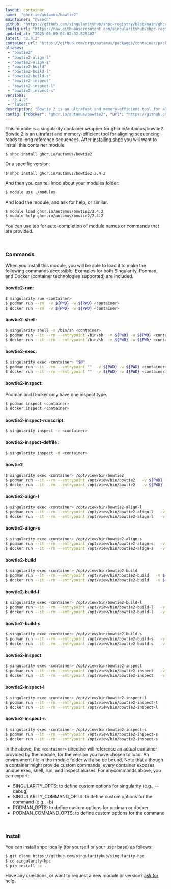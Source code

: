 ```yaml
---
layout: container
name:  "ghcr.io/autamus/bowtie2"
maintainer: "@vsoch"
github: "https://github.com/singularityhub/shpc-registry/blob/main/ghcr.io/autamus/bowtie2/container.yaml"
config_url: "https://raw.githubusercontent.com/singularityhub/shpc-registry/main/ghcr.io/autamus/bowtie2/container.yaml"
updated_at: "2025-05-09 04:02:32.825402"
latest: "2.4.2"
container_url: "https://github.com/orgs/autamus/packages/container/package/bowtie2"
aliases:
 - "bowtie2"
 - "bowtie2-align-l"
 - "bowtie2-align-s"
 - "bowtie2-build"
 - "bowtie2-build-l"
 - "bowtie2-build-s"
 - "bowtie2-inspect"
 - "bowtie2-inspect-l"
 - "bowtie2-inspect-s"
versions:
 - "2.4.2"
 - "latest"
description: "Bowtie 2 is an ultrafast and memory-efficient tool for aligning sequencing reads to long reference sequences."
config: {"docker": "ghcr.io/autamus/bowtie2", "url": "https://github.com/orgs/autamus/packages/container/package/bowtie2", "maintainer": "@vsoch", "description": "Bowtie 2 is an ultrafast and memory-efficient tool for aligning sequencing reads to long reference sequences.", "latest": {"2.4.2": "sha256:edf4727dcdcd056dcad3f779cb368634c5f474a83b697c510c6f1dd40c44e4da"}, "tags": {"2.4.2": "sha256:edf4727dcdcd056dcad3f779cb368634c5f474a83b697c510c6f1dd40c44e4da", "latest": "sha256:edf4727dcdcd056dcad3f779cb368634c5f474a83b697c510c6f1dd40c44e4da"}, "aliases": {"bowtie2": "/opt/view/bin/bowtie2", "bowtie2-align-l": "/opt/view/bin/bowtie2-align-l", "bowtie2-align-s": "/opt/view/bin/bowtie2-align-s", "bowtie2-build": "/opt/view/bin/bowtie2-build", "bowtie2-build-l": "/opt/view/bin/bowtie2-build-l", "bowtie2-build-s": "/opt/view/bin/bowtie2-build-s", "bowtie2-inspect": "/opt/view/bin/bowtie2-inspect", "bowtie2-inspect-l": "/opt/view/bin/bowtie2-inspect-l", "bowtie2-inspect-s": "/opt/view/bin/bowtie2-inspect-s"}}
---
```


This module is a singularity container wrapper for ghcr.io/autamus/bowtie2.
Bowtie 2 is an ultrafast and memory-efficient tool for aligning sequencing reads to long reference sequences.
After [installing shpc](#install) you will want to install this container module:


```bash
$ shpc install ghcr.io/autamus/bowtie2
```

Or a specific version:

```bash
$ shpc install ghcr.io/autamus/bowtie2:2.4.2
```

And then you can tell lmod about your modules folder:

```bash
$ module use ./modules
```

And load the module, and ask for help, or similar.

```bash
$ module load ghcr.io/autamus/bowtie2/2.4.2
$ module help ghcr.io/autamus/bowtie2/2.4.2
```

You can use tab for auto-completion of module names or commands that are provided.

<br>

### Commands

When you install this module, you will be able to load it to make the following commands accessible.
Examples for both Singularity, Podman, and Docker (container technologies supported) are included.

#### bowtie2-run:

```bash
$ singularity run <container>
$ podman run --rm  -v ${PWD} -w ${PWD} <container>
$ docker run --rm  -v ${PWD} -w ${PWD} <container>
```

#### bowtie2-shell:

```bash
$ singularity shell -s /bin/sh <container>
$ podman run --it --rm --entrypoint /bin/sh  -v ${PWD} -w ${PWD} <container>
$ docker run --it --rm --entrypoint /bin/sh  -v ${PWD} -w ${PWD} <container>
```

#### bowtie2-exec:

```bash
$ singularity exec <container> "$@"
$ podman run --it --rm --entrypoint ""  -v ${PWD} -w ${PWD} <container> "$@"
$ docker run --it --rm --entrypoint ""  -v ${PWD} -w ${PWD} <container> "$@"
```

#### bowtie2-inspect:

Podman and Docker only have one inspect type.

```bash
$ podman inspect <container>
$ docker inspect <container>
```

#### bowtie2-inspect-runscript:

```bash
$ singularity inspect -r <container>
```

#### bowtie2-inspect-deffile:

```bash
$ singularity inspect -d <container>
```


#### bowtie2

```bash
$ singularity exec <container> /opt/view/bin/bowtie2
$ podman run --it --rm --entrypoint /opt/view/bin/bowtie2   -v ${PWD} -w ${PWD} <container> -c " $@"
$ docker run --it --rm --entrypoint /opt/view/bin/bowtie2   -v ${PWD} -w ${PWD} <container> -c " $@"
```


#### bowtie2-align-l

```bash
$ singularity exec <container> /opt/view/bin/bowtie2-align-l
$ podman run --it --rm --entrypoint /opt/view/bin/bowtie2-align-l   -v ${PWD} -w ${PWD} <container> -c " $@"
$ docker run --it --rm --entrypoint /opt/view/bin/bowtie2-align-l   -v ${PWD} -w ${PWD} <container> -c " $@"
```


#### bowtie2-align-s

```bash
$ singularity exec <container> /opt/view/bin/bowtie2-align-s
$ podman run --it --rm --entrypoint /opt/view/bin/bowtie2-align-s   -v ${PWD} -w ${PWD} <container> -c " $@"
$ docker run --it --rm --entrypoint /opt/view/bin/bowtie2-align-s   -v ${PWD} -w ${PWD} <container> -c " $@"
```


#### bowtie2-build

```bash
$ singularity exec <container> /opt/view/bin/bowtie2-build
$ podman run --it --rm --entrypoint /opt/view/bin/bowtie2-build   -v ${PWD} -w ${PWD} <container> -c " $@"
$ docker run --it --rm --entrypoint /opt/view/bin/bowtie2-build   -v ${PWD} -w ${PWD} <container> -c " $@"
```


#### bowtie2-build-l

```bash
$ singularity exec <container> /opt/view/bin/bowtie2-build-l
$ podman run --it --rm --entrypoint /opt/view/bin/bowtie2-build-l   -v ${PWD} -w ${PWD} <container> -c " $@"
$ docker run --it --rm --entrypoint /opt/view/bin/bowtie2-build-l   -v ${PWD} -w ${PWD} <container> -c " $@"
```


#### bowtie2-build-s

```bash
$ singularity exec <container> /opt/view/bin/bowtie2-build-s
$ podman run --it --rm --entrypoint /opt/view/bin/bowtie2-build-s   -v ${PWD} -w ${PWD} <container> -c " $@"
$ docker run --it --rm --entrypoint /opt/view/bin/bowtie2-build-s   -v ${PWD} -w ${PWD} <container> -c " $@"
```


#### bowtie2-inspect

```bash
$ singularity exec <container> /opt/view/bin/bowtie2-inspect
$ podman run --it --rm --entrypoint /opt/view/bin/bowtie2-inspect   -v ${PWD} -w ${PWD} <container> -c " $@"
$ docker run --it --rm --entrypoint /opt/view/bin/bowtie2-inspect   -v ${PWD} -w ${PWD} <container> -c " $@"
```


#### bowtie2-inspect-l

```bash
$ singularity exec <container> /opt/view/bin/bowtie2-inspect-l
$ podman run --it --rm --entrypoint /opt/view/bin/bowtie2-inspect-l   -v ${PWD} -w ${PWD} <container> -c " $@"
$ docker run --it --rm --entrypoint /opt/view/bin/bowtie2-inspect-l   -v ${PWD} -w ${PWD} <container> -c " $@"
```


#### bowtie2-inspect-s

```bash
$ singularity exec <container> /opt/view/bin/bowtie2-inspect-s
$ podman run --it --rm --entrypoint /opt/view/bin/bowtie2-inspect-s   -v ${PWD} -w ${PWD} <container> -c " $@"
$ docker run --it --rm --entrypoint /opt/view/bin/bowtie2-inspect-s   -v ${PWD} -w ${PWD} <container> -c " $@"
```



In the above, the `<container>` directive will reference an actual container provided
by the module, for the version you have chosen to load. An environment file in the
module folder will also be bound. Note that although a container
might provide custom commands, every container exposes unique exec, shell, run, and
inspect aliases. For anycommands above, you can export:

 - SINGULARITY_OPTS: to define custom options for singularity (e.g., --debug)
 - SINGULARITY_COMMAND_OPTS: to define custom options for the command (e.g., -b)
 - PODMAN_OPTS: to define custom options for podman or docker
 - PODMAN_COMMAND_OPTS: to define custom options for the command

<br>

### Install

You can install shpc locally (for yourself or your user base) as follows:

```bash
$ git clone https://github.com/singularityhub/singularity-hpc
$ cd singularity-hpc
$ pip install -e .
```

Have any questions, or want to request a new module or version? [ask for help!](https://github.com/singularityhub/singularity-hpc/issues)